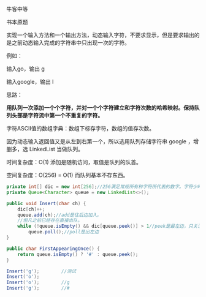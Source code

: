 牛客中等

书本原题



实现一个输入方法和一个输出方法，动态输入字符，不要求显示，但是要求输出的是之前动态输入完成的字符串中只出现一次的字符。



例如：

输入go，输出 g

输入google，输出 l



思路：

**用队列一次添加一个个字符，并对一个个字符建立和字符次数的哈希映射。保持队列头部是字符流中第一个不重复的字符。**



字符ASCII值的数组字典：数组下标存字符，数组的值存次数。

因为动态输入返回值又是从左到右第一个，所以选用队列存储字符串 google ，增删多，选 LinkedList 当做队列。



时间复杂度：O(1) 添加是随机访问，取值是队列的队首。

空间复杂度：O(256) = O(1)  而队列基本不存东西。

````java
private int[] dic = new int[256];//256满足常规所有种字符所代表的数字。字符少时int换byte也可以。
private Queue<Character> queue = new LinkedList<>();

public void Insert(char ch) {
    dic[ch]++;
    queue.add(ch);//add是往后边加入。
    //但凡之前已经存在直接出队。
    while (!queue.isEmpty() && dic[queue.peek()] > 1//peek是最左边，只关注队头元素。
        queue.poll();//poll是出左边
}

public char FirstAppearingOnce() {
    return queue.isEmpty() ? '#' : queue.peek();
}
````



```java
Insert('g');		//测试
Insert('o');
Insert('o');		//g
Insert('g');		//#
```



